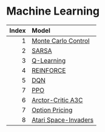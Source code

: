 # Machine Learning

|Index |Model                                                                          |
|----:|:---------------------------------------------------------------------------------|
|1 |  [Monte Carlo Control](./mc_control.ipynb)    |
|2 |  [SARSA](./sarsa.ipynb)    |
|3 |  [Q-Learning](./q_learning.ipynb)    |
|4 |  [REINFORCE](./reinforce.ipynb)    |
|5 |  [DQN](./dqn.ipynb)    |
|7 |  [PPO](./ppo.ipynb)    |
|6 |  [Arctor-Critic A3C](./a3c.ipynb)    |
|7 |  [Option Pricing](./american_option.ipynb)    |
|8 |  [Atari Space-Invaders](./atari_space_invaders.ipynb)    |

```python

```